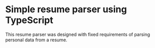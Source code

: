 # Simple resume parser using TypeScript

This resume parser was designed with fixed requirements of parsing personal data from a resume.

<!-- ## Installation

 - install packages<br>
	```
    npm install
 - run Webpack to bundle the packages<br>
   ```
    npx webpack --config webpack.config.js -->
